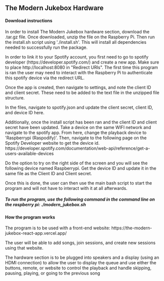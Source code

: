 <h2>The Modern Jukebox Hardware</h2>

<h4>Download instructions </h4>
<p>In order to install The Modern Jukebox hardware section, download the .tar.gz file. 
Once downloaded, unzip the file on the Raspberry Pi. Then run the install.sh script using './install.sh'.
This will install all dependencies needed to successfully run the package. </p>

<p> In order to link it to your Spotify account, you first need to go to spotify developer (https://developer.spotify.com/) and create a new app. Make sure to place http://localhost:8080 in "Redirect URIs". The first time this program is ran the user may need to interact with the Raspberry Pi to authenticate this spotify device via the redirect URL. </p>
<p> Once the app is created, then navigate to settings, and note the client ID and client secret. These need to be added to the text file in the unzipped file structure. </p>
<p> In the files, navigate to spotify.json and update the client secret, client ID, and device ID here. </p>
<p> Additionally, once the install script has been ran and the client ID and client secret have been updated. Take a device on the same WIFI network and navigate to the spotify app. From here, change the playback device to 'Raspberrypi (Raspodify)'. 
    Then, navigate to the following page on the Spotify Developer website to get the device id. https://developer.spotify.com/documentation/web-api/reference/get-a-users-available-devices</p>
    <p>Do the option to try on the right side of the screen and you will see the following device named Raspberrypi. Get the device ID and update it in the same file as the Client ID and Client secret.</p>

<p> Once this is done, the user can then use the main bash script to start the program and will not have to interact with it at all afterwards. </p>
<h5>To run the program, use the following command in the command line on the raspberry pi: ./modern_jukebox.sh</h5>

<h4> How the program works </h4>
<p> The program is to be used with a front-end website: https://the-modern-jukebox-react-app.vercel.app/</p>
<p> The user will be able to add songs, join sessions, and create new sessions using that website.</p>
<p> The hardware section is to be plugged into speakers and a display (using an HDMI connection) to allow the user to display the queue and use either the buttons, remote, or website to control the playback and handle skipping, pausing, playing, or going to the previous song</p>
